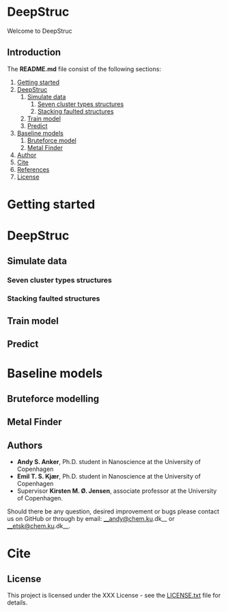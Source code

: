 # DeepStruc
Welcome to DeepStruc

## Introduction

The __README.md__ file consist of the following sections:

1. [Getting started](#getting-started)
2. [DeepStruc](#DeepStruc)
    1. [Simulate data](#simulate-data)
        1. [Seven cluster types structures](#seven-cluster-types-structures)
        2. [Stacking faulted structures](#stacking-faulted-structures)
    2. [Train model](#train-model)
    3. [Predict](#predict)
3. [Baseline models](#baseline-models)
    1. [Bruteforce model](#bruteforce-model)
    2. [Metal Finder](#metal-finder)
4. [Author](#author)
5. [Cite](#cite)
6. [References](#references)
7. [License](#license)

# Getting started


# DeepStruc

## Simulate data

### Seven cluster types structures

### Stacking faulted structures

## Train model

## Predict

# Baseline models
## Bruteforce modelling

## Metal Finder 

## Authors
* __Andy S. Anker__, Ph.D. student in Nanoscience at the University of Copenhagen   
* __Emil T. S. Kjær__, Ph.D. student in Nanoscience at the University of Copenhagen   
* Supervisor __Kirsten M. Ø. Jensen__, associate professor at the University of Copenhagen.  
 
Should there be any question, desired improvement or bugs please contact us on GitHub or 
through by email: __andy@chem.ku.dk__ or __etsk@chem.ku.dk__.

# Cite

## License
This project is licensed under the XXX License - see the [LICENSE.txt](LICENSE.txt) file for details.
